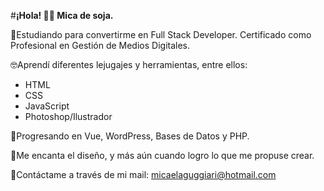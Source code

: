 #**¡Hola! 👋🏼 Mica de soja.**

💪Estudiando para convertirme en Full Stack Developer. Certificado como Profesional en Gestión de Medios Digitales.

🤓Aprendí diferentes lejugajes y herramientas, entre ellos:
* HTML
* CSS
* JavaScript
* Photoshop/Ilustrador

🧐Progresando en Vue, WordPress, Bases de Datos y PHP.

🌸Me encanta el diseño, y más aún cuando logro lo que me propuse crear.

📲Contáctame a través de mi mail: micaelaguggiari@hotmail.com
